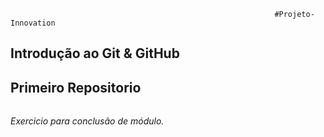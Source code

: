                                                                #Projeto-Innovation

## Introdução ao Git & GitHub

## Primeiro Repositorio

###### 

###### Exercicio para conclusão de módulo.
